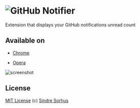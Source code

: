 # ![GitHub Notifier](https://github.com/sindresorhus/GitHub-Notifier/raw/master/Chrome/promotional.png)

Extension that displays your GitHub notifications unread count


## Available on

- [Chrome](https://chrome.google.com/webstore/detail/lmjdlojahmbbcodnpecnjnmlddbkjhnn)

- [Opera](https://addons.opera.com/en/addons/extensions/details/github-notifier/)


![screenshot](https://github.com/sindresorhus/GitHub-Notifier/raw/master/screenshot-readme.png)


## License

[MIT License](http://en.wikipedia.org/wiki/MIT_License)
(c) [Sindre Sorhus](http://sindresorhus.com)